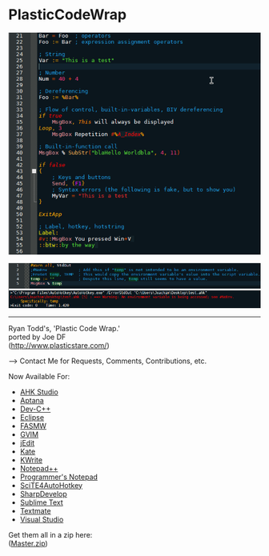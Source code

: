 PlasticCodeWrap
==========================
![Screenshot](SciTE4AutoHotkey/PlasticCodeWrap.style.preview.png "Screenshot")

![Screenshot](SciTE4AutoHotkey/PlasticCodeWrap.style.output.preview.png "Screenshot")

--------------------------

Ryan Todd's, 'Plastic Code Wrap.'                                                   
ported by Joe DF                              
(http://www.plasticstare.com/)   

--> Contact Me for Requests, Comments, Contributions, etc.

Now Available For:                   
- [AHK Studio](AHK_Studio)  
- [Aptana](Aptana)   
- [Dev-C++](Dev-C++)     
- [Eclipse](Eclipse)      
- [FASMW](FASMW)    
- [GVIM](GVIM)     
- [jEdit](jEdit)     
- [Kate](Kate_KWrite)     
- [KWrite](Kate_KWrite)     
- [Notepad++](Notepad++)    
- [Programmer's Notepad](Programmers_Notepad)     
- [SciTE4AutoHotkey](SciTE4AutoHotkey)       
- [SharpDevelop](Visual_Studio_and_SharpDevelop)     
- [Sublime Text](SublimeText_and_Textmate)     
- [Textmate](SublimeText_and_Textmate)      
- [Visual Studio](Visual_Studio_and_SharpDevelop)     
     
Get them all in a zip here:       
([Master.zip](https://github.com/joedf/PlasticCodeWrap4_SciTE4Ahk/archive/master.zip))